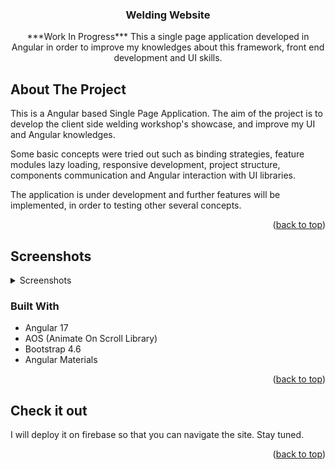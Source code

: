<!-- Improved compatibility of back to top link: See: https://github.com/othneildrew/Best-README-Template/pull/73 -->
<a name="readme-top"></a>
<!--
*** Thanks for checking out the Best-README-Template. If you have a suggestion
*** that would make this better, please fork the repo and create a pull request
*** or simply open an issue with the tag "enhancement".
*** Don't forget to give the project a star!
*** Thanks again! Now go create something AMAZING! :D
-->



<!-- PROJECT SHIELDS -->
<!--
*** I'm using markdown "reference style" links for readability.
*** Reference links are enclosed in brackets [ ] instead of parentheses ( ).
*** See the bottom of this document for the declaration of the reference variables
*** for contributors-url, forks-url, etc. This is an optional, concise syntax you may use.
*** https://www.markdownguide.org/basic-syntax/#reference-style-links
-->


<!-- PROJECT LOGO -->


<h3 align="center">Welding Website</h3>

  <p align="center">
    ***Work In Progress***
    This a single page application developed in Angular in order to improve my knowledges about this framework, front end development and UI skills. 
  </p>
</div>



<!-- TABLE OF CONTENTS 
<details>
  <summary>Table of Contents</summary>
  <ol>
    <li>
      <a href="#about-the-project">About The Project</a>
      <ul>
        <li><a href="#built-with">Built With</a></li>
      </ul>
    </li>
    <li>
      <a href="#getting-started">Check it out</a>
    </li>
  </ol>
</details>
-->



<!-- ABOUT THE PROJECT -->
## About The Project

<!-- [![Product Name Screen Shot][product-screenshot]](https://example.com) -->
This is a Angular based Single Page Application. 
The aim of the project is to develop the client side welding workshop's showcase, and improve my UI and Angular knowledges. 

Some basic concepts were tried out such as binding strategies, feature modules lazy loading, responsive development, project structure, components communication and Angular interaction with UI libraries.

The application is under development and further features will be implemented, in order to testing other several concepts.
<!-- argomenti trattati: binding strategies, lazy loading, aos library, responsive development, ng materials, bootstrap  -->

<p align="right">(<a href="#readme-top">back to top</a>)</p>


## Screenshots
<details>
  <summary>Screenshots</summary>
  <ol>
    <li>
      <a href="https://github.com/teo-danger/welding-website/assets/96834338/c895d1e0-7582-4e35-af90-46e3a666299b">Screenshot1</a>
    </li>
    <li>
      <a href="https://github.com/teo-danger/welding-website/assets/96834338/c00d1333-8852-481a-bbeb-cc7f132cb68a">Screenshot2</a>
    </li>
    <li>
      <a href="https://github.com/teo-danger/welding-website/assets/96834338/0c35f989-a515-4a45-9a2d-c2e2d8b562da">Screenshot3</a>
    </li>
  </ol>
</details>




### Built With

<!-- * [![Angular][Angular.io]][Angular-url]
* [![AOS][][AOS-url]]
* [![Bootstrap][Bootstrap-url]]
* [![AngularMaterials][]][] -->
* Angular 17
* AOS (Animate On Scroll Library)
* Bootstrap 4.6
* Angular Materials


<p align="right">(<a href="#readme-top">back to top</a>)</p>



<!-- GETTING STARTED -->
## Check it out

I will deploy it on firebase so that you can navigate the site. Stay tuned.


<p align="right">(<a href="#readme-top">back to top</a>)</p>



<!-- MARKDOWN LINKS & IMAGES -->
<!-- https://www.markdownguide.org/basic-syntax/#reference-style-links -->
[product-screenshot]: images/screenshot.png
[AOS]: https://img.shields.io/badge/AOS-000000?style=for-the-badge
[AOS-url]: https://michalsnik.github.io/aos/
[Bootstrap]: https://img.shields.io/badge/Bootstrap-20232A?style=for-the-badge&logo=bootstrap&logoColor=8a12fc
[Bootstrap-url]: https://getbootstrap.com/
[Vue.js]: https://img.shields.io/badge/Vue.js-35495E?style=for-the-badge&logo=vuedotjs&logoColor=4FC08D
[Vue-url]: https://vuejs.org/
[Angular.io]: https://img.shields.io/badge/Angular-DD0031?style=for-the-badge&logo=angular&logoColor=white
[Angular-url]: https://angular.io/
[Svelte.dev]: https://img.shields.io/badge/Svelte-4A4A55?style=for-the-badge&logo=svelte&logoColor=FF3E00
[Svelte-url]: https://svelte.dev/
[Laravel.com]: https://img.shields.io/badge/Laravel-FF2D20?style=for-the-badge&logo=laravel&logoColor=white
[Laravel-url]: https://laravel.com
[Bootstrap.com]: https://img.shields.io/badge/Bootstrap-563D7C?style=for-the-badge&logo=bootstrap&logoColor=white
[Bootstrap-url]: https://getbootstrap.com
[JQuery.com]: https://img.shields.io/badge/jQuery-0769AD?style=for-the-badge&logo=jquery&logoColor=white
[JQuery-url]: https://jquery.com 
